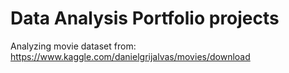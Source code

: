 # Data Analysis Portfolio projects

Analyzing movie dataset from: 
https://www.kaggle.com/danielgrijalvas/movies/download

